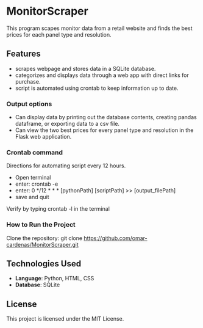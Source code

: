 # MonitorScraper

This program scapes monitor data from a retail website and finds the best prices for each panel type and resolution.

## Features
- scrapes webpage and stores data in a SQLite database.
- categorizes and displays data through a web app with direct links for purchase.
- script is automated using crontab to keep information up to date.

### Output options  

- Can display data by printing out the database contents, creating pandas dataframe, or exporting data to a csv file.
- Can view the two best prices for every panel type and resolution in the Flask web application.

### Crontab command  

Directions for automating script every 12 hours. 
- Open terminal 
- enter: crontab -e
- enter: 0 */12 * * * [pythonPath] [scriptPath] >> [output_filePath]
- save and quit

Verify by typing crontab -l in the terminal

### How to Run the Project
Clone the repository: git clone https://github.com/omar-cardenas/MonitorScraper.git

## Technologies Used
- **Language**: Python, HTML, CSS
- **Database**: SQLite

## License
This project is licensed under the MIT License.
